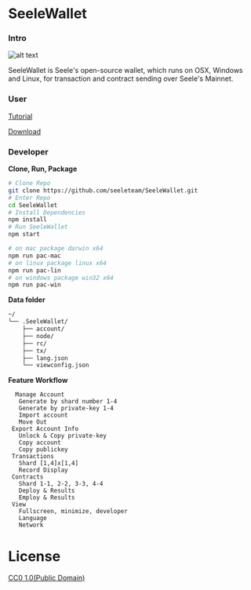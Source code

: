 # SeeleWallet

### Intro
![alt text](build/icon.ico)


SeeleWallet is Seele's open-source wallet, which runs on OSX, Windows and Linux, for transaction and contract sending over Seele's Mainnet.

### User

[Tutorial](https://seele-seeletech.gitbook.io/wiki/tutorial/seelewallet)

[Download](https://github.com/seeleteam/seelewallet/releases/latest)


### Developer

**Clone, Run, Package**

```bash
# Clone Repo
git clone https://github.com/seeleteam/SeeleWallet.git
# Enter Repo
cd SeeleWallet
# Install Dependencies
npm install
# Run SeeleWallet
npm start

# on mac package darwin x64
npm run pac-mac
# on linux package linux x64
npm run pac-lin
# on windows package win32 x64
npm run pac-win
```
**Data folder**
```bash
~/
└── .SeeleWallet/
    ├── account/
    ├── node/
    ├── rc/
    ├── tx/
    ├── lang.json
    └── viewconfig.json
```
**Feature Workflow**
```
  Manage Account
   Generate by shard number 1-4 
   Generate by private-key 1-4 
   Import account 
   Move Out 
 Export Account Info
   Unlock & Copy private-key
   Copy account
   Copy publickey
 Transactions
   Shard [1,4]x[1,4] 
   Record Display
 Contracts
   Shard 1-1, 2-2, 3-3, 4-4 
   Deploy & Results
   Employ & Results
 View
   Fullscreen, minimize, developer
   Language
   Network
```


# License 

[CC0 1.0(Public Domain)](md/LISENSE.md)
